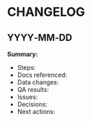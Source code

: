 # CHANGELOG

## YYYY‑MM‑DD
**Summary:**  
- Steps:  
- Docs referenced:  
- Data changes:  
- QA results:  
- Issues:  
- Decisions:  
- Next actions:  
